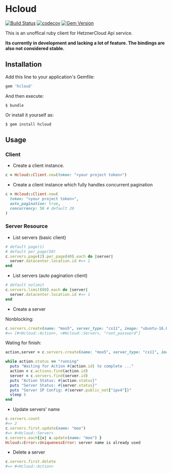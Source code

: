 # Hcloud

[![Build Status](https://travis-ci.org/tonobo/hcloud-ruby.svg?branch=master)](https://travis-ci.org/tonobo/hcloud-ruby)
[![codecov](https://codecov.io/gh/tonobo/hcloud-ruby/branch/master/graph/badge.svg)](https://codecov.io/gh/tonobo/hcloud-ruby)
[![Gem Version](https://badge.fury.io/rb/hcloud.svg)](https://badge.fury.io/rb/hcloud)

This is an unoffical ruby client for HetznerCloud Api service.

**Its currently in development and lacking a lot of feature. 
The bindings are also not considered stable.**

## Installation

Add this line to your application's Gemfile:

```ruby
gem 'hcloud'
```

And then execute:

    $ bundle

Or install it yourself as:

    $ gem install hcloud

## Usage

### Client

* Create a client instance.

```ruby
c = Hcloud::Client.new(token: "<your project token>")
```

* Create a client instance which fully handles concurrent pagination

```ruby
c = Hcloud::Client.new(
  token: "<your project token>", 
  auto_pagination: true,
  concurrency: 50 # default 20
)
```

### Server Resource

* List servers (basic client)

```ruby
# default page(1)
# default per_page(50)
c.servers.page(2).per_page(40).each do |server|
  server.datacenter.location.id #=> 1
end
```

* List servers (auto pagination client)

```ruby
# default nolimit
c.servers.limit(80).each do |server|
  server.datacenter.location.id #=> 1
end
```

* Create a server

Nonblocking:

```ruby
c.servers.create(name: "moo5", server_type: "cx11", image: "ubuntu-16.04")
#=> [#<Hcloud::Action>, <#Hcloud::Server>, "root_password"]
```

Wating for finish:

```ruby
action,server = c.servers.create(name: "moo5", server_type: "cx11", image: "ubuntu-16.04")

while action.status == "running"
  puts "Waiting for Action #{action.id} to complete ..."
  action = c.actions.find(action.id)
  server = c.servers.find(server.id)
  puts "Action Status: #{action.status}"
  puts "Server Status: #{server.status}"
  puts "Server IP Config: #{server.public_net["ipv4"]}"
  sleep 5
end
```

* Update servers' name

```ruby
c.servers.count
#=> 2
c.servers.first.update(name: "moo")
#=> #<Hcloud::Server>
c.servers.each{|x| x.update(name: "moo") }
Hcloud::Error::UniquenessError: server name is already used
```

* Delete a server

```ruby
c.servers.first.delete
#=> #<Hcloud::Action>
```
